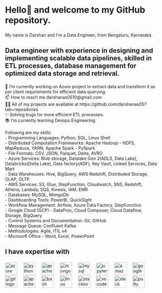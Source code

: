 <h1 align="left">Hello👋 and welcome to my GitHub repository.</h1>

###

<p align="left">My name is Darshan and I'm a Data Engineer, from Bengaluru, Karnataka.</p>

###

<h2 align="left">Data engineer with experience in designing and implementing scalable data pipelines, skilled in ETL processes, database management for optimized data storage and retrieval.</h2>

###

<p align="left">🔭 I’m currently working on Azure project to extract data and transform it as per client requirements for efficient data querying. <br>📫 How to reach me darshanas0510@gmail.com<br>👨‍💻 All of my projects are available at https://github.com/darshanas05?tab=repositories<br>✨ Solving bugs for more efficient ETL processes.<br>📚 I'm currently learning Devops Engineering<br><br>Following are my skills:<br> - Programming Languages: Python, SQL, Linux Shell<br>- Distributed Computation Frameworks: Apache Hadoop - HDFS, MapReduce, YARN; Apache Spark - PySpark<br>- File Formats: CSV, JSON, Parquet, Delta, AVRO<br>- Azure Services: Blob storage, Datalake Gen 2(ADLS, Data Lake), Databricks(Delta Lake), Data factory(ADF), Key Vault, Linked Services, Data Mart<br>- Data Warehouses: Hive, BigQuery, AWS Redshift, Distributed Storage, OLAP, OLTP<br>- AWS Services: S3, Glue, StepFunction, Cloudwatch, SNS, Redshift, Athena, Lambda, SQS, Kinesis, IAM, EMR<br>- Databases: MySQL, MongoDb<br>- Dashboarding Tools: PowerBI, QuickSight<br>- Workflow Management: Airflow, Azure Data Factory, StepFunction<br>- Google Cloud (GCP) - DataProc, Cloud Composer, Cloud Dataflow, Storage, BigQuery<br>- Control Systems and Documentation: Git, GitHub<br>- Message Queue: Confluent Kafka<br>- Methodologies: Agile, ITIL v4<br>- Microsoft Office - Word, Excel, PowerPoint</p>

###

<h2 align="left">I have expertise with</h2>

###

<div align="left">
  <img src="https://skillicons.dev/icons?i=azure" height="40" alt="azure logo"  />
  <img width="12" />
  <img src="https://cdn.jsdelivr.net/gh/devicons/devicon/icons/python/python-original.svg" height="40" alt="python logo"  />
  <img width="12" />
  <img src="https://cdn.jsdelivr.net/gh/devicons/devicon/icons/apache/apache-original.svg" height="40" alt="apache logo"  />
  <img width="12" />
  <img src="https://cdn.simpleicons.org/mongodb/47A248" height="40" alt="mongodb logo"  />
  <img width="12" />
  <img src="https://cdn.simpleicons.org/mysql/4479A1" height="40" alt="mysql logo"  />
  <img width="12" />
  <img src="https://cdn.jsdelivr.net/gh/devicons/devicon/icons/jupyter/jupyter-original.svg" height="40" alt="jupyter logo"  />
  <img width="12" />
  <img src="https://cdn.simpleicons.org/amazonaws/232F3E" height="40" alt="amazonwebservices logo"  />
  <img width="12" />
  <img src="https://skillicons.dev/icons?i=gcp" height="40" alt="googlecloud logo"  />
  <img width="12" />
  <img src="https://cdn.jsdelivr.net/gh/devicons/devicon/icons/git/git-original.svg" height="40" alt="git logo"  />
  <img width="12" />
  <img src="https://skillicons.dev/icons?i=kafka" height="40" alt="apachekafka logo"  />
  <img width="12" />
  <img src="https://cdn.simpleicons.org/gnubash/4EAA25" height="40" alt="bash logo"  />
  <img width="12" />
  <img src="https://cdn.simpleicons.org/linux/FCC624" height="40" alt="linux logo"  />
  <img width="12" />
  <img src="https://cdn.simpleicons.org/stackoverflow/F58025" height="40" alt="stackoverflow logo"  />
  <img width="12" />
  <img src="https://cdn.jsdelivr.net/gh/devicons/devicon/icons/vscode/vscode-original.svg" height="40" alt="vscode logo"  />
  <img width="12" />
  <img src="https://cdn.jsdelivr.net/gh/devicons/devicon/icons/slack/slack-original.svg" height="40" alt="slack logo"  />
  <img width="12" />
  <img src="https://cdn.jsdelivr.net/gh/devicons/devicon/icons/putty/putty-original.svg" height="40" alt="putty logo"  />
</div>

###
